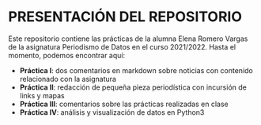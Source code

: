 # PRESENTACIÓN DEL REPOSITORIO
Este repositorio contiene las prácticas de la alumna Elena Romero Vargas de la asignatura Periodismo de Datos en el curso 2021/2022. 
Hasta el momento, podemos encontrar aquí: 
* **Práctica I**: dos comentarios en markdown sobre noticias con contenido relacionado con la asignatura
* **Práctica II**: redacción de pequeña pieza periodística con incursión de links y mapas
* **Práctica III**: comentarios sobre las prácticas realizadas en clase 
* **Práctica IV**: análisis y visualización de datos en Python3

